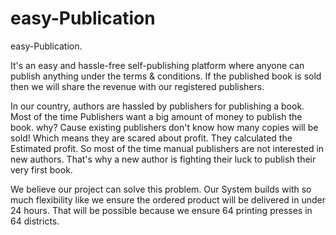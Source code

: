 # easy-Publication
easy-Publication.

It's an easy and hassle-free self-publishing platform where anyone can publish anything under the terms & conditions. If the published book is sold then we will share the revenue with our registered publishers.

In our country, authors are hassled by publishers for publishing a book. Most of the time Publishers want a big amount of money to publish the book. why? Cause existing publishers don't know how many copies will be sold! Which means they are scared about profit. They calculated the Estimated profit. So most of the time manual publishers are not interested in new authors. That's why a new author is fighting their luck to publish their very first book.

We believe our project can solve this problem. Our System builds with so much flexibility like we ensure the ordered product will be delivered in under 24 hours. That will be possible because we ensure 64 printing presses in 64 districts.
